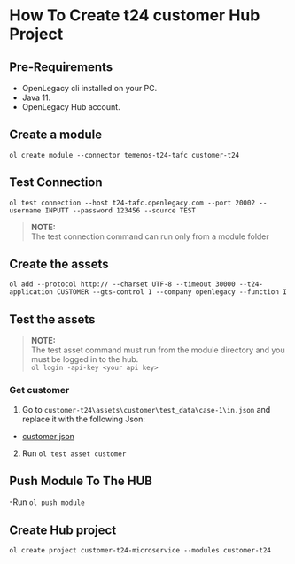 # How To Create t24 customer Hub Project

## Pre-Requirements

- OpenLegacy cli installed on your PC.
- Java 11.
- OpenLegacy Hub account.

## Create a module

`ol create module --connector temenos-t24-tafc customer-t24`

## Test Connection

`ol test connection --host t24-tafc.openlegacy.com --port 20002 --username INPUTT --password 123456 --source TEST`

> **NOTE:**  
> The test connection command can run only from a module folder

## Create the assets

`ol add --protocol http:// --charset UTF-8 --timeout 30000 --t24-application CUSTOMER --gts-control 1 --company openlegacy --function I`

## Test the assets

> **NOTE:**  
> The test asset command must run from the module directory and you must be logged in to the hub.  
> `ol login -api-key <your api key>`

### Get customer

1.  Go to `customer-t24\assets\customer\test_data\case-1\in.json` and replace it with the following Json:

- [customer json](https://github.com/openlegacy/openlegacy-public-hub-demos/blob/master/t24/customer/resources/test-json/customer.json)

2.  Run `ol test asset customer`

## Push Module To The HUB

-Run `ol push module`

## Create Hub project

`ol create project customer-t24-microservice --modules customer-t24`
